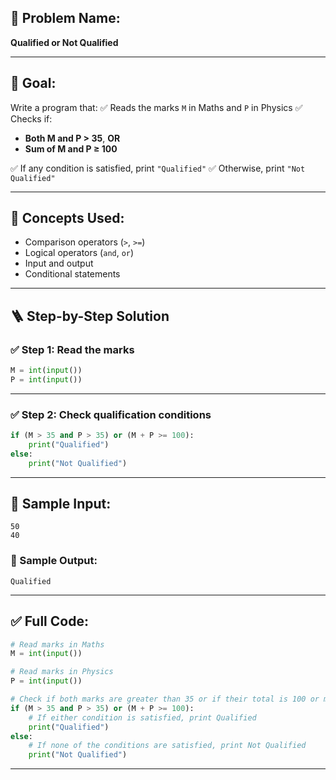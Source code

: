 ## 🧩 **Problem Name:**

**Qualified or Not Qualified**

---

## 🎯 **Goal:**

Write a program that:
✅ Reads the marks `M` in Maths and `P` in Physics
✅ Checks if:

* **Both M and P > 35**, **OR**
* **Sum of M and P ≥ 100**

✅ If any condition is satisfied, print `"Qualified"`
✅ Otherwise, print `"Not Qualified"`

---

## 🧠 **Concepts Used:**

* Comparison operators (`>`, `>=`)
* Logical operators (`and`, `or`)
* Input and output
* Conditional statements

---

## 🪜 **Step-by-Step Solution**

### ✅ Step 1: Read the marks

```python
M = int(input())  
P = int(input())
```

---

### ✅ Step 2: Check qualification conditions

```python
if (M > 35 and P > 35) or (M + P >= 100):  
    print("Qualified")  
else:  
    print("Not Qualified")
```

---

## 🧪 Sample Input:

```
50  
40
```

### 🧾 Sample Output:

```
Qualified
```

---

## ✅ Full Code:

```python
# Read marks in Maths
M = int(input())

# Read marks in Physics
P = int(input())

# Check if both marks are greater than 35 or if their total is 100 or more
if (M > 35 and P > 35) or (M + P >= 100):
    # If either condition is satisfied, print Qualified
    print("Qualified")
else:
    # If none of the conditions are satisfied, print Not Qualified
    print("Not Qualified")
```

---

